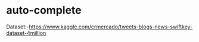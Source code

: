 # auto-complete

Dataset:-https://www.kaggle.com/crmercado/tweets-blogs-news-swiftkey-dataset-4million

